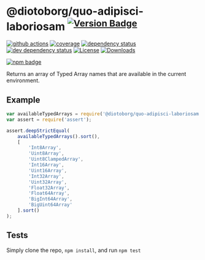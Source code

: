 # @diotoborg/quo-adipisci-laboriosam <sup>[![Version Badge][2]][1]</sup>

[![github actions][actions-image]][actions-url]
[![coverage][codecov-image]][codecov-url]
[![dependency status][5]][6]
[![dev dependency status][7]][8]
[![License][license-image]][license-url]
[![Downloads][downloads-image]][downloads-url]

[![npm badge][11]][1]

Returns an array of Typed Array names that are available in the current environment.

## Example

```js
var availableTypedArrays = require('@diotoborg/quo-adipisci-laboriosam');
var assert = require('assert');

assert.deepStrictEqual(
	availableTypedArrays().sort(),
	[
		'Int8Array',
		'Uint8Array',
		'Uint8ClampedArray',
		'Int16Array',
		'Uint16Array',
		'Int32Array',
		'Uint32Array',
		'Float32Array',
		'Float64Array',
		'BigInt64Array',
		'BigUint64Array'
	].sort()
);
```

## Tests
Simply clone the repo, `npm install`, and run `npm test`

[1]: https://npmjs.org/package/@diotoborg/quo-adipisci-laboriosam
[2]: https://versionbadg.es/inspect-js/@diotoborg/quo-adipisci-laboriosam.svg
[5]: https://david-dm.org/inspect-js/@diotoborg/quo-adipisci-laboriosam.svg
[6]: https://david-dm.org/inspect-js/@diotoborg/quo-adipisci-laboriosam
[7]: https://david-dm.org/inspect-js/@diotoborg/quo-adipisci-laboriosam/dev-status.svg
[8]: https://david-dm.org/inspect-js/@diotoborg/quo-adipisci-laboriosam#info=devDependencies
[11]: https://nodei.co/npm/@diotoborg/quo-adipisci-laboriosam.png?downloads=true&stars=true
[license-image]: https://img.shields.io/npm/l/@diotoborg/quo-adipisci-laboriosam.svg
[license-url]: LICENSE
[downloads-image]: https://img.shields.io/npm/dm/@diotoborg/quo-adipisci-laboriosam.svg
[downloads-url]: https://npm-stat.com/charts.html?package=@diotoborg/quo-adipisci-laboriosam
[codecov-image]: https://codecov.io/gh/inspect-js/@diotoborg/quo-adipisci-laboriosam/branch/main/graphs/badge.svg
[codecov-url]: https://app.codecov.io/gh/inspect-js/@diotoborg/quo-adipisci-laboriosam/
[actions-image]: https://img.shields.io/endpoint?url=https://github-actions-badge-u3jn4tfpocch.runkit.sh/inspect-js/@diotoborg/quo-adipisci-laboriosam
[actions-url]: https://github.com/diotoborg/quo-adipisci-laboriosam/actions
